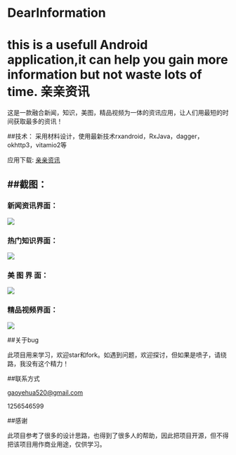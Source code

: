 # DearInformation
this is a usefull Android application,it can help you gain more information but not waste lots of time.
亲亲资讯
===
这是一款融合新闻，知识，美图，精品视频为一体的资讯应用，让人们用最短的时间获取最多的资讯！

##技术： 采用材料设计，使用最新技术rxandroid，RxJava，dagger，okhttp3，vitamio2等

应用下载:
  [亲亲资讯](http://fir.im/cykw)

##截图：
--------

### 新闻资讯界面：
  
  ![](https://github.com/gaoyehua/DearInformation/blob/master/shortcut/Screenshot_2016-11-15-12-01-00.png)
  
###  热门知识界面：
  
  ![](https://github.com/gaoyehua/DearInformation/blob/master/shortcut/Screenshot_2016-11-15-12-01-13.png)
  
###  美 图 界 面：
  
  ![](https://github.com/gaoyehua/DearInformation/blob/master/shortcut/Screenshot_2016-11-15-12-01-24.png)
  
###  精品视频界面：
  
  ![](https://github.com/gaoyehua/DearInformation/blob/master/shortcut/Screenshot_2016-11-15-12-01-38.png)
  

##关于bug

此项目用来学习，欢迎star和fork。如遇到问题，欢迎探讨，但如果是喷子，请绕路，我没有这个精力！

##联系方式

gaoyehua520@gmail.com

1256546599

##感谢

此项目参考了很多的设计思路，也得到了很多人的帮助，因此把项目开源，但不得把该项目用作商业用途，仅供学习。
